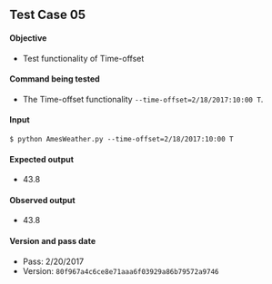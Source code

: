 ## Test Case 05
#### Objective
- Test functionality of Time-offset

#### Command being tested
- The Time-offset functionality ```--time-offset=2/18/2017:10:00 T```.

#### Input
``` $ python AmesWeather.py --time-offset=2/18/2017:10:00 T ```


#### Expected output
- 43.8

#### Observed output
- 43.8

#### Version and pass date
- Pass: 2/20/2017
- Version: ```80f967a4c6ce8e71aaa6f03929a86b79572a9746```
